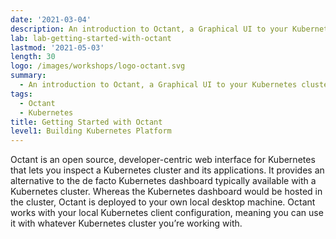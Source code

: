 ```yaml
---
date: '2021-03-04'
description: An introduction to Octant, a Graphical UI to your Kubernetes clusters.
lab: lab-getting-started-with-octant
lastmod: '2021-05-03'
length: 30
logo: /images/workshops/logo-octant.svg
summary:
  - An introduction to Octant, a Graphical UI to your Kubernetes clusters.
tags:
  - Octant
  - Kubernetes
title: Getting Started with Octant
level1: Building Kubernetes Platform
---
```


Octant is an open source, developer-centric web interface for Kubernetes that lets you inspect a Kubernetes cluster and its applications. It provides an alternative to the de facto Kubernetes dashboard typically available with a Kubernetes cluster. Whereas the Kubernetes dashboard would be hosted in the cluster, Octant is deployed to your own local desktop machine. Octant works with your local Kubernetes client configuration, meaning you can use it with whatever Kubernetes cluster you’re working with.
